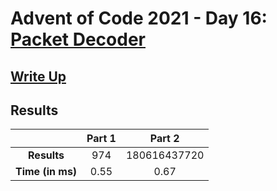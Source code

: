 # Advent of Code 2021 - Day 16: [Packet Decoder](https://adventofcode.com/2021/day/16)

## [Write Up](https://codingap.github.io/advent-of-code/writeups/2021/day16)

## Results

|                  | **Part 1** | **Part 2** |
| :--------------: | :--------: | :--------: |
|   **Results**    | 974 | 180616437720 |
| **Time (in ms)** | 0.55 | 0.67 |
